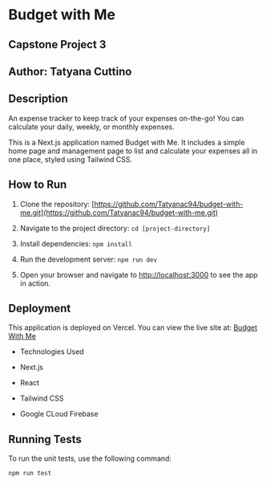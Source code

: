# Budget with Me

## Capstone Project 3

## Author: Tatyana Cuttino

## Description

An expense tracker to keep track of your expenses on-the-go! You can calculate your daily, weekly, or monthly expenses.

This is a Next.js application named Budget with Me. It includes a simple home page and management page to list and calculate your expenses all in one place, styled using Tailwind CSS.

## How to Run

1. Clone the repository: [https://github.com/Tatyanac94/budget-with-me.git](https://github.com/Tatyanac94/budget-with-me.git)

2. Navigate to the project directory: `cd [project-directory]`

3. Install dependencies: `npm install`

4. Run the development server: `npm run dev`

5. Open your browser and navigate to [http://localhost:3000](http://localhost:3000) to see the app in action.

## Deployment

This application is deployed on Vercel. You can view the live site at:  [Budget With Me](https://budget-with-me.vercel.app/)

- Technologies Used

- Next.js

- React

- Tailwind CSS

- Google CLoud Firebase

## Running Tests

To run the unit tests, use the following command:

```bash
npm run test
